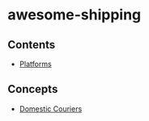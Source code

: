 # awesome-shipping

## Contents

- [Platforms](#platforms)


## Concepts

- [Domestic Couriers](services/domestic-couriers)

